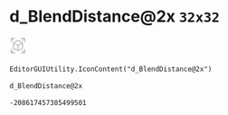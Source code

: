 # d_BlendDistance@2x `32x32`
<img src="/img/d_BlendDistance@2x.png" width=32 height=32>

``` CSharp
EditorGUIUtility.IconContent("d_BlendDistance@2x")
```
```
d_BlendDistance@2x
```
```
-208617457385499501
```

